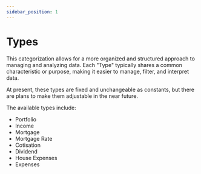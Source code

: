 ```yaml
---
sidebar_position: 1
---
```


# Types

This categorization allows for a more organized and structured approach to managing and analyzing data. Each "Type" typically shares a common characteristic or purpose, making it easier to manage, filter, and interpret data.

At present, these types are fixed and unchangeable as constants, but there are plans to make them adjustable in the near future.

The available types include:

- Portfolio
- Income
- Mortgage
- Mortgage Rate
- Cotisation
- Dividend
- House Expenses
- Expenses
